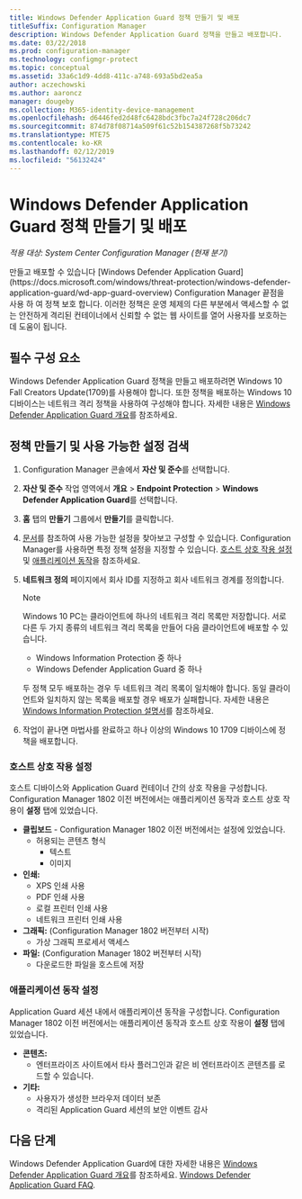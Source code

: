 ```yaml
---
title: Windows Defender Application Guard 정책 만들기 및 배포
titleSuffix: Configuration Manager
description: Windows Defender Application Guard 정책을 만들고 배포합니다.
ms.date: 03/22/2018
ms.prod: configuration-manager
ms.technology: configmgr-protect
ms.topic: conceptual
ms.assetid: 33a6c1d9-4dd8-411c-a748-693a5bd2ea5a
author: aczechowski
ms.author: aaroncz
manager: dougeby
ms.collection: M365-identity-device-management
ms.openlocfilehash: d6446fed2d48fc6428bdc3fbc7a24f728c206dc7
ms.sourcegitcommit: 874d78f08714a509f61c52b154387268f5b73242
ms.translationtype: MTE75
ms.contentlocale: ko-KR
ms.lasthandoff: 02/12/2019
ms.locfileid: "56132424"
---
```

# <a name="create-and-deploy-windows-defender-application-guard-policy"></a>Windows Defender Application Guard 정책 만들기 및 배포 
*적용 대상: System Center Configuration Manager (현재 분기)* 
 <!-- 1351960 --> 만들고 배포할 수 있습니다 [Windows Defender Application Guard](https://docs.microsoft.com/windows/threat-protection/windows-defender-application-guard/wd-app-guard-overview) Configuration Manager 끝점을 사용 하 여 정책 보호 합니다. 이러한 정책은 운영 체제의 다른 부분에서 액세스할 수 없는 안전하게 격리된 컨테이너에서 신뢰할 수 없는 웹 사이트를 열어 사용자를 보호하는 데 도움이 됩니다.

## <a name="prerequisites"></a>필수 구성 요소

Windows Defender Application Guard 정책을 만들고 배포하려면 Windows 10 Fall Creators Update(1709)를 사용해야 합니다. 또한 정책을 배포하는 Windows 10 디바이스는 네트워크 격리 정책을 사용하여 구성해야 합니다. 자세한 내용은 [Windows Defender Application Guard 개요](https://docs.microsoft.com/windows/threat-protection/windows-defender-application-guard/wd-app-guard-overview)를 참조하세요. 


## <a name="create-a-policy-and-to-browse-the-available-settings"></a>정책 만들기 및 사용 가능한 설정 검색

1. Configuration Manager 콘솔에서 **자산 및 준수**를 선택합니다.
2. **자산 및 준수** 작업 영역에서 **개요** > **Endpoint Protection** > **Windows Defender Application Guard**를 선택합니다.
3. **홈** 탭의 **만들기** 그룹에서  **만들기**를 클릭합니다.
4. [문서](https://docs.microsoft.com/windows/security/threat-protection/windows-defender-application-guard/configure-wd-app-guard)를 참조하여 사용 가능한 설정을 찾아보고 구성할 수 있습니다. Configuration Manager를 사용하면 특정 정책 설정을 지정할 수 있습니다. [호스트 상호 작용 설정](#BKMK_HIS) 및 [애플리케이션 동작](#BKMK_AppB)을 참조하세요.
5. **네트워크 정의** 페이지에서 회사 ID를 지정하고 회사 네트워크 경계를 정의합니다.

    > [!NOTE]
    > Windows 10 PC는 클라이언트에 하나의 네트워크 격리 목록만 저장합니다. 서로 다른 두 가지 종류의 네트워크 격리 목록을 만들어 다음 클라이언트에 배포할 수 있습니다.
    >
    >  - Windows Information Protection 중 하나
    >  - Windows Defender Application Guard 중 하나
    >
    > 두 정책 모두 배포하는 경우 두 네트워크 격리 목록이 일치해야 합니다. 동일 클라이언트와 일치하지 않는 목록을 배포할 경우 배포가 실패합니다. 자세한 내용은 [Windows Information Protection 설명서](https://docs.microsoft.com/windows/threat-protection/windows-information-protection/create-wip-policy-using-sccm)를 참조하세요.
    > 
    > 

6. 작업이 끝나면 마법사를 완료하고 하나 이상의 Windows 10 1709 디바이스에 정책을 배포합니다.

### <a name="bkmk_HIS"></a> 호스트 상호 작용 설정
호스트 디바이스와 Application Guard 컨테이너 간의 상호 작용을 구성합니다. Configuration Manager 1802 이전 버전에서는 애플리케이션 동작과 호스트 상호 작용이 **설정** 탭에 있었습니다.

- **클립보드** - Configuration Manager 1802 이전 버전에서는 설정에 있었습니다.
    - 허용되는 콘텐츠 형식
        - 텍스트
        - 이미지
- **인쇄:**
    - XPS 인쇄 사용
    - PDF 인쇄 사용
    - 로컬 프린터 인쇄 사용
    - 네트워크 프린터 인쇄 사용
- **그래픽:** (Configuration Manager 1802 버전부터 시작)
    - 가상 그래픽 프로세서 액세스
- **파일:** (Configuration Manager 1802 버전부터 시작)
    - 다운로드한 파일을 호스트에 저장

### <a name="bkmk_ABS"></a> 애플리케이션 동작 설정
Application Guard 세션 내에서 애플리케이션 동작을 구성합니다. Configuration Manager 1802 이전 버전에서는 애플리케이션 동작과 호스트 상호 작용이 **설정** 탭에 있었습니다.

- **콘텐츠:**
   - 엔터프라이즈 사이트에서 타사 플러그인과 같은 비 엔터프라이즈 콘텐츠를 로드할 수 있습니다.
- **기타:**
    - 사용자가 생성한 브라우저 데이터 보존
    - 격리된 Application Guard 세션의 보안 이벤트 감사



## <a name="next-steps"></a>다음 단계
Windows Defender Application Guard에 대한 자세한 내용은 [Windows Defender Application Guard 개요](https://docs.microsoft.com/windows/security/threat-protection/windows-defender-application-guard/wd-app-guard-overview)를 참조하세요.
[Windows Defender Application Guard FAQ](https://docs.microsoft.com/windows/security/threat-protection/windows-defender-application-guard/faq-wd-app-guard).
